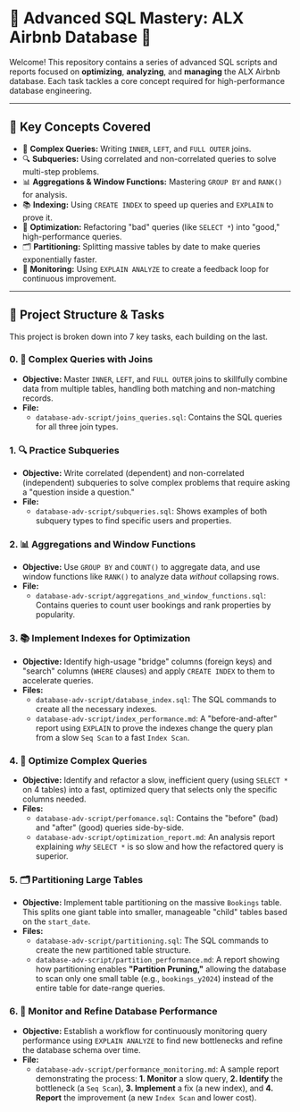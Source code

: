 # 🚀 Advanced SQL Mastery: ALX Airbnb Database 🚀

Welcome! This repository contains a series of advanced SQL scripts and reports focused on **optimizing**, **analyzing**, and **managing** the ALX Airbnb database. Each task tackles a core concept required for high-performance database engineering.

---

## 🔑 Key Concepts Covered

* 🧩 **Complex Queries:** Writing `INNER`, `LEFT`, and `FULL OUTER` joins.
* 🔍 **Subqueries:** Using correlated and non-correlated queries to solve multi-step problems.
* 📊 **Aggregations & Window Functions:** Mastering `GROUP BY` and `RANK()` for analysis.
* 📚 **Indexing:** Using `CREATE INDEX` to speed up queries and `EXPLAIN` to prove it.
* 🚀 **Optimization:** Refactoring "bad" queries (like `SELECT *`) into "good," high-performance queries.
* 🗂️ **Partitioning:** Splitting massive tables by date to make queries exponentially faster.
* 👀 **Monitoring:** Using `EXPLAIN ANALYZE` to create a feedback loop for continuous improvement.

---

## 📂 Project Structure & Tasks

This project is broken down into 7 key tasks, each building on the last.

### 0. 🧩 Complex Queries with Joins
* **Objective:** Master `INNER`, `LEFT`, and `FULL OUTER` joins to skillfully combine data from multiple tables, handling both matching and non-matching records.
* **File:**
    * `database-adv-script/joins_queries.sql`: Contains the SQL queries for all three join types.

### 1. 🔍 Practice Subqueries
* **Objective:** Write correlated (dependent) and non-correlated (independent) subqueries to solve complex problems that require asking a "question inside a question."
* **File:**
    * `database-adv-script/subqueries.sql`: Shows examples of both subquery types to find specific users and properties.

### 2. 📊 Aggregations and Window Functions
* **Objective:** Use `GROUP BY` and `COUNT()` to aggregate data, and use window functions like `RANK()` to analyze data *without* collapsing rows.
* **File:**
    * `database-adv-script/aggregations_and_window_functions.sql`: Contains queries to count user bookings and rank properties by popularity.

### 3. 📚 Implement Indexes for Optimization
* **Objective:** Identify high-usage "bridge" columns (foreign keys) and "search" columns (`WHERE` clauses) and apply `CREATE INDEX` to them to accelerate queries.
* **Files:**
    * `database-adv-script/database_index.sql`: The SQL commands to create all the necessary indexes.
    * `database-adv-script/index_performance.md`: A "before-and-after" report using `EXPLAIN` to prove the indexes change the query plan from a slow `Seq Scan` to a fast `Index Scan`.

### 4. 🚀 Optimize Complex Queries
* **Objective:** Identify and refactor a slow, inefficient query (using `SELECT *` on 4 tables) into a fast, optimized query that selects only the specific columns needed.
* **Files:**
    * `database-adv-script/perfomance.sql`: Contains the "before" (bad) and "after" (good) queries side-by-side.
    * `database-adv-script/optimization_report.md`: An analysis report explaining *why* `SELECT *` is so slow and how the refactored query is superior.

### 5. 🗂️ Partitioning Large Tables
* **Objective:** Implement table partitioning on the massive `Bookings` table. This splits one giant table into smaller, manageable "child" tables based on the `start_date`.
* **Files:**
    * `database-adv-script/partitioning.sql`: The SQL commands to create the new partitioned table structure.
    * `database-adv-script/partition_performance.md`: A report showing how partitioning enables **"Partition Pruning,"** allowing the database to scan only one small table (e.g., `bookings_y2024`) instead of the entire table for date-range queries.

### 6. 👀 Monitor and Refine Database Performance
* **Objective:** Establish a workflow for continuously monitoring query performance using `EXPLAIN ANALYZE` to find new bottlenecks and refine the database schema over time.
* **File:**
    * `database-adv-script/performance_monitoring.md`: A sample report demonstrating the process: **1. Monitor** a slow query, **2. Identify** the bottleneck (a `Seq Scan`), **3. Implement** a fix (a new index), and **4. Report** the improvement (a new `Index Scan` and lower cost).